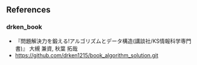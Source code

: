 ## References
### drken_book
- 『問題解決力を鍛える!アルゴリズムとデータ構造(講談社/KS情報科学専門書)』 大槻 兼資, 秋葉 拓哉
- <https://github.com/drken1215/book_algorithm_solution.git>
